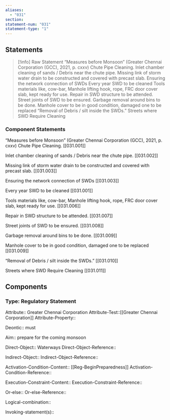 ```yaml
---
aliases:
  - "031"
section: 
statement-num: "031"
statement-type: "1"
---
```

## Statements 
> [!info] Raw Statement
> “Measures before Monsoon” (Greater Chennai Corporation (GCC), 2021, p. cxxv)
>Chute Pipe Cleaning. 
>Inlet chamber cleaning of sands / Debris near the chute pipe. 
>Missing link of storm water drain to be constructed and covered with precast slab. 
>Ensuring the network connection of SWDs 
>Every year SWD to be cleaned 
>Tools materials like, cow-bar, Manhole lifting hook, rope, FRC door cover slab, kept ready for use. 
>Repair in SWD structure to be attended.
>Street joints of SWD to be ensured. 
>Garbage removal around bins to be done. 
>Manhole cover to be in good condition, damaged one to be replaced
>“Removal of Debris / silt inside the SWDs.”
>Streets where SWD Require Cleaning 
 
### Component Statements
“Measures before Monsoon” (Greater Chennai Corporation (GCC), 2021, p. cxxv)
Chute Pipe Cleaning. [[031.001]]

Inlet chamber cleaning of sands / Debris near the chute pipe. [[031.002]] 

Missing link of storm water drain to be constructed and covered with precast slab. [[031.003]]

Ensuring the network connection of SWDs [[031.003]] 

Every year SWD to be cleaned [[031.001]]

Tools materials like, cow-bar, Manhole lifting hook, rope, FRC door cover slab, kept ready for use. [[031.006]]

Repair in SWD structure to be attended. [[031.007]]

Street joints of SWD to be ensured. [[031.008]]

Garbage removal around bins to be done. [[031.009]]

Manhole cover to be in good condition, damaged one to be replaced [[031.009]]

“Removal of Debris / silt inside the SWDs.” [[031.010]]

Streets where SWD Require Cleaning [[031.011]]
## Components
### Type: Regulatory Statement
Attribute:: Greater Chennai Corporation
Attribute-Test::[[Greater Chennai Corporation]]
Attribute-Property::

Deontic:: must

Aim:: prepare for the coming monsoon

Direct-Object:: Waterways
Direct-Object-Reference:: 

Indirect-Object::
Indirect-Object-Reference:: 

Activation-Condition-Content:: [[Reg-BeginPreparedness]]
Activation-Condition-Reference:: 

Execution-Constraint-Content::
Execution-Constraint-Reference:: 

Or-else::
Or-else-Reference:: 

Logical-combination::

Invoking-statement(s)::